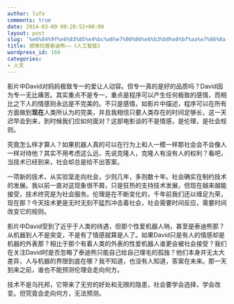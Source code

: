 ```yaml
---
author: lufo
comments: true
date: 2014-03-09 09:28:52+00:00
layout: post
slug: '%e6%84%9f%e6%83%85%e4%bc%a6%e7%90%86%e6%b3%b0%e8%bf%aa%e7%86%8a-%e3%80%8a%e4%ba%ba%e5%b7%a5%e6%99%ba%e8%83%bd%e3%80%8b'
title: 感情伦理泰迪熊——《人工智能》
wordpress_id: 169
categories:
- 人文
---
```


影片中David对妈妈极致专一的爱让人动容。但专一真的是好的品质吗？David因为专一无比痛苦。其实重点不是专一，重点是程序可以产生任何极致的感情，而相比之下人的情感则永远是不完美的。不只是感情，如影片中描述，程序可以在所有方面做到**现在**人类所认为的完美，并且我相信只要人类存在的时间足够长，这一天迟早会到来，到时候我们应如何面对？这部电影谈的不是情感，是伦理，是社会规则。

究竟怎么样才算人？如果机器人真的可以在行为上和人一模一样那社会会不会像人一样对待他？其实不用考虑这么远，先说克隆人，克隆人有没有人的权利？看吧，当技术已经到来，社会却总是给不出答案。

一项新的技术，从实验室走向社会，少则几年，多则数十年。社会确实在制约技术的发展。我以前一直对这现象很不屑，只是狂热的支持技术发展，但现在越来越能接受，技术终究是为社会服务。伦理是在不断变化的，千年前我们还以缠足为荣，现在那？今天技术更是无时无刻不猛烈冲击着社会，社会需要时间反应，需要时间改变它的规则。

影片中David受到了近乎于人类的待遇，但那个性爱机器人呐，甚至是泰迪熊那？从机器到人不是突变，不是有了情感就算是人了。如果David只是有人的情感却是机器的外表那？相比于那个有着人类的外表的性爱机器人谁更会被社会接受？我们在关注David时是否忽略了泰迪熊只能自己给自己理毛的孤独？他们本身并无太大差异，人与机器的界限到底在哪？我不知道，也没有人知道，答案在未来。那一天到来之前，谁也不能预测伦理会走向何方。

技术不是乌托邦，它带来了无穷的好处和无限的隐患，社会要学会选择，学会改变。但究竟会走向何方，无法预测。
